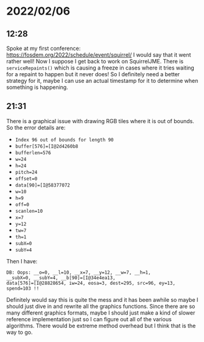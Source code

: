 # 2022/02/06

## 12:28

Spoke at my first conference: 
<https://fosdem.org/2022/schedule/event/squirrel/>
I would say that it went rather well! Now I suppose I get back to work on
SquirrelJME. There is `serviceRepaints()` which is causing a freeze in cases
where it tries waiting for a repaint to happen but it never does! So I
definitely need a better strategy for it, maybe I can use an actual timestamp
for it to determine when something is happening.

## 21:31

There is a graphical issue with drawing RGB tiles where it is out of bounds. So
the error details are:

 * `Index 96 out of bounds for length 90`
 * `buffer[576]=[I@2d4260b8`
 * `bufferlen=576`
 * `w=24`
 * `h=24`
 * `pitch=24`
 * `offset=0`
 * `data[90]=[I@58377072`
 * `w=10`
 * `h=9`
 * `off=0`
 * `scanlen=10`
 * `x=7`
 * `y=12`
 * `tw=7`
 * `th=1`
 * `subX=0`
 * `subY=4`

Then I have:

```
DB: Oops: __o=0, __l=10, __x=7, __y=12, __w=7, __h=1,
__subX=0, __subY=4, __b[90]=[I@34e4ea13,
data[576]=[I@28828654, iw=24, eosa=3, dest=295, src=96, ey=13, spend=103 !!
```

Definitely would say this is quite the mess and it has been awhile so
maybe I should just dive in and rewrite all the graphics functions. Since
there are so many different graphics formats, maybe I should just make
a kind of slower reference implementation just so I can figure out all of
the various algorithms. There would be extreme method overhead but I think
that is the way to go.
